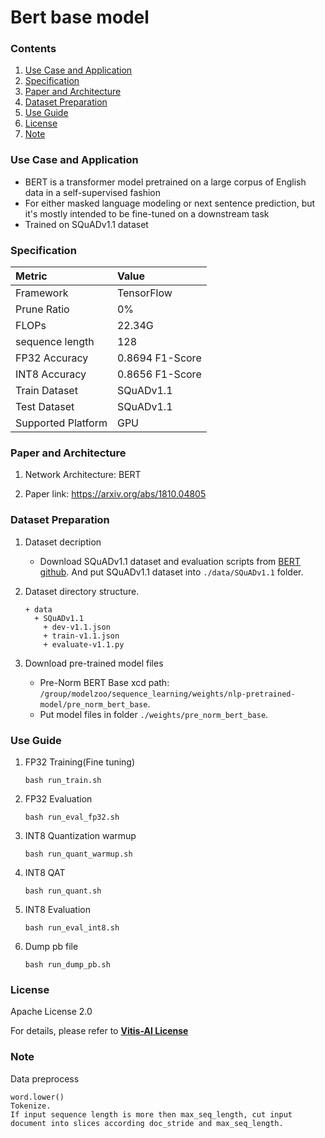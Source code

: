 # Bert base model


### Contents
1. [Use Case and Application](#Use-Case-and-Application)
2. [Specification](#Specification)
3. [Paper and Architecture](#Paper-and-Architecture)
4. [Dataset Preparation](#Dataset-Preparation)
5. [Use Guide](#Use-Guide)
6. [License](#License)
7. [Note](#Note)


### Use Case and Application

   - BERT is a transformer model pretrained on a large corpus of English data in a self-supervised fashion
   - For either masked language modeling or next sentence prediction, but it's mostly intended to be fine-tuned on a downstream task
   - Trained on SQuADv1.1 dataset
   
   
### Specification

| Metric             | Value                                   |
| :----------------- | :-------------------------------------- |
| Framework          | TensorFlow                              |
| Prune Ratio        | 0%                                      |
| FLOPs              | 22.34G                                  |
| sequence length    | 128                                     |
| FP32 Accuracy      | 0.8694 F1-Score                         |
| INT8 Accuracy      | 0.8656 F1-Score                         |
| Train Dataset      | SQuADv1.1                               |
| Test Dataset       | SQuADv1.1                               |
| Supported Platform | GPU                                     |
  

### Paper and Architecture 

1. Network Architecture: BERT
 
2. Paper link: https://arxiv.org/abs/1810.04805

  
### Dataset Preparation

1. Dataset decription

    - Download SQuADv1.1 dataset and evaluation scripts from [BERT github](https://github.com/google-research/bert#squad-11). And put SQuADv1.1 dataset into `./data/SQuADv1.1` folder.

2. Dataset directory structure.
   ```
   + data
     + SQuADv1.1
       + dev-v1.1.json
       + train-v1.1.json
       + evaluate-v1.1.py
    ```
3. Download pre-trained model files
    - Pre-Norm BERT Base xcd path: `/group/modelzoo/sequence_learning/weights/nlp-pretrained-model/pre_norm_bert_base`.
    - Put model files in folder `./weights/pre_norm_bert_base`.

### Use Guide

1. FP32 Training(Fine tuning)
    ```shell
    bash run_train.sh
    ```
2. FP32 Evaluation
    ```shell
    bash run_eval_fp32.sh
    ```
3. INT8 Quantization warmup
    ```shell
    bash run_quant_warmup.sh
    ```
4. INT8 QAT
    ```shell
    bash run_quant.sh
    ```
5. INT8 Evaluation
    ```shell
    bash run_eval_int8.sh
    ```
6. Dump pb file
    ```shell
    bash run_dump_pb.sh
    ```


### License

Apache License 2.0

For details, please refer to **[Vitis-AI License](https://github.com/Xilinx/Vitis-AI/blob/master/LICENSE)**


### Note

Data preprocess
  ```
  word.lower()
  Tokenize.
  If input sequence length is more then max_seq_length, cut input document into slices according doc_stride and max_seq_length.
```
